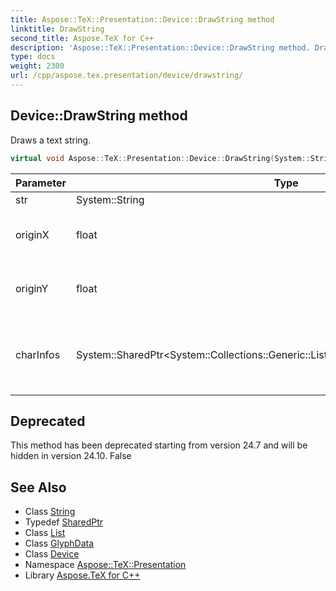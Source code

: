 ```yaml
---
title: Aspose::TeX::Presentation::Device::DrawString method
linktitle: DrawString
second_title: Aspose.TeX for C++
description: 'Aspose::TeX::Presentation::Device::DrawString method. Draws a text string in C++.'
type: docs
weight: 2300
url: /cpp/aspose.tex.presentation/device/drawstring/
---
```

## Device::DrawString method


Draws a text string.

```cpp
virtual void Aspose::TeX::Presentation::Device::DrawString(System::String str, float originX, float originY, System::SharedPtr<System::Collections::Generic::List<System::SharedPtr<GlyphData>>> charInfos)=0
```


| Parameter | Type | Description |
| --- | --- | --- |
| str | System::String | The string. |
| originX | float | The x coordinate of the origin. |
| originY | float | The x coordinate of the origin. |
| charInfos | System::SharedPtr\<System::Collections::Generic::List\<System::SharedPtr\<GlyphData\>\>\> | Glyph data required for precise typesetting of a text string. |

## Deprecated
This method has been deprecated starting from version 24.7 and will be hidden in version 24.10. False 

## See Also

* Class [String](../../../system/string/)
* Typedef [SharedPtr](../../../system/sharedptr/)
* Class [List](../../../system.collections.generic/list/)
* Class [GlyphData](../../glyphdata/)
* Class [Device](../)
* Namespace [Aspose::TeX::Presentation](../../)
* Library [Aspose.TeX for C++](../../../)
